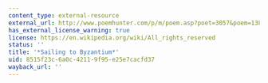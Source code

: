 ```yaml
---
content_type: external-resource
external_url: http://www.poemhunter.com/p/m/poem.asp?poet=3057&poem=13877
has_external_license_warning: true
license: https://en.wikipedia.org/wiki/All_rights_reserved
status: ''
title: '*Sailing to Byzantium*'
uid: 8515f23c-6a0c-4211-9f95-e25e7cacfd37
wayback_url: ''
---
```

